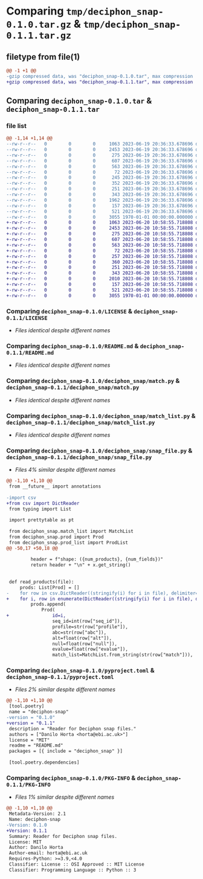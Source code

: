 # Comparing `tmp/deciphon_snap-0.1.0.tar.gz` & `tmp/deciphon_snap-0.1.1.tar.gz`

## filetype from file(1)

```diff
@@ -1 +1 @@
-gzip compressed data, was "deciphon_snap-0.1.0.tar", max compression
+gzip compressed data, was "deciphon_snap-0.1.1.tar", max compression
```

## Comparing `deciphon_snap-0.1.0.tar` & `deciphon_snap-0.1.1.tar`

### file list

```diff
@@ -1,14 +1,14 @@
--rw-r--r--   0        0        0     1063 2023-06-19 20:36:33.678696 deciphon_snap-0.1.0/LICENSE
--rw-r--r--   0        0        0     2453 2023-06-19 20:36:33.678696 deciphon_snap-0.1.0/README.md
--rw-r--r--   0        0        0      275 2023-06-19 20:36:33.678696 deciphon_snap-0.1.0/deciphon_snap/hit.py
--rw-r--r--   0        0        0      607 2023-06-19 20:36:33.678696 deciphon_snap-0.1.0/deciphon_snap/match.py
--rw-r--r--   0        0        0      563 2023-06-19 20:36:33.678696 deciphon_snap-0.1.0/deciphon_snap/match_list.py
--rw-r--r--   0        0        0       72 2023-06-19 20:36:33.678696 deciphon_snap-0.1.0/deciphon_snap/path_like.py
--rw-r--r--   0        0        0      245 2023-06-19 20:36:33.678696 deciphon_snap-0.1.0/deciphon_snap/prod.py
--rw-r--r--   0        0        0      352 2023-06-19 20:36:33.678696 deciphon_snap-0.1.0/deciphon_snap/prod_list.py
--rw-r--r--   0        0        0      251 2023-06-19 20:36:33.678696 deciphon_snap-0.1.0/deciphon_snap/read_snap.py
--rw-r--r--   0        0        0      343 2023-06-19 20:36:33.678696 deciphon_snap-0.1.0/deciphon_snap/shorten.py
--rw-r--r--   0        0        0     1962 2023-06-19 20:36:33.678696 deciphon_snap-0.1.0/deciphon_snap/snap_file.py
--rw-r--r--   0        0        0      157 2023-06-19 20:36:33.678696 deciphon_snap-0.1.0/deciphon_snap/stringify.py
--rw-r--r--   0        0        0      521 2023-06-19 20:36:33.678696 deciphon_snap-0.1.0/pyproject.toml
--rw-r--r--   0        0        0     3055 1970-01-01 00:00:00.000000 deciphon_snap-0.1.0/PKG-INFO
+-rw-r--r--   0        0        0     1063 2023-06-20 10:58:55.718808 deciphon_snap-0.1.1/LICENSE
+-rw-r--r--   0        0        0     2453 2023-06-20 10:58:55.718808 deciphon_snap-0.1.1/README.md
+-rw-r--r--   0        0        0      275 2023-06-20 10:58:55.718808 deciphon_snap-0.1.1/deciphon_snap/hit.py
+-rw-r--r--   0        0        0      607 2023-06-20 10:58:55.718808 deciphon_snap-0.1.1/deciphon_snap/match.py
+-rw-r--r--   0        0        0      563 2023-06-20 10:58:55.718808 deciphon_snap-0.1.1/deciphon_snap/match_list.py
+-rw-r--r--   0        0        0       72 2023-06-20 10:58:55.718808 deciphon_snap-0.1.1/deciphon_snap/path_like.py
+-rw-r--r--   0        0        0      257 2023-06-20 10:58:55.718808 deciphon_snap-0.1.1/deciphon_snap/prod.py
+-rw-r--r--   0        0        0      360 2023-06-20 10:58:55.718808 deciphon_snap-0.1.1/deciphon_snap/prod_list.py
+-rw-r--r--   0        0        0      251 2023-06-20 10:58:55.718808 deciphon_snap-0.1.1/deciphon_snap/read_snap.py
+-rw-r--r--   0        0        0      343 2023-06-20 10:58:55.718808 deciphon_snap-0.1.1/deciphon_snap/shorten.py
+-rw-r--r--   0        0        0     2010 2023-06-20 10:58:55.718808 deciphon_snap-0.1.1/deciphon_snap/snap_file.py
+-rw-r--r--   0        0        0      157 2023-06-20 10:58:55.718808 deciphon_snap-0.1.1/deciphon_snap/stringify.py
+-rw-r--r--   0        0        0      521 2023-06-20 10:58:55.718808 deciphon_snap-0.1.1/pyproject.toml
+-rw-r--r--   0        0        0     3055 1970-01-01 00:00:00.000000 deciphon_snap-0.1.1/PKG-INFO
```

### Comparing `deciphon_snap-0.1.0/LICENSE` & `deciphon_snap-0.1.1/LICENSE`

 * *Files identical despite different names*

### Comparing `deciphon_snap-0.1.0/README.md` & `deciphon_snap-0.1.1/README.md`

 * *Files identical despite different names*

### Comparing `deciphon_snap-0.1.0/deciphon_snap/match.py` & `deciphon_snap-0.1.1/deciphon_snap/match.py`

 * *Files identical despite different names*

### Comparing `deciphon_snap-0.1.0/deciphon_snap/match_list.py` & `deciphon_snap-0.1.1/deciphon_snap/match_list.py`

 * *Files identical despite different names*

### Comparing `deciphon_snap-0.1.0/deciphon_snap/snap_file.py` & `deciphon_snap-0.1.1/deciphon_snap/snap_file.py`

 * *Files 4% similar despite different names*

```diff
@@ -1,10 +1,10 @@
 from __future__ import annotations
 
-import csv
+from csv import DictReader
 from typing import List
 
 import prettytable as pt
 
 from deciphon_snap.match_list import MatchList
 from deciphon_snap.prod import Prod
 from deciphon_snap.prod_list import ProdList
@@ -50,17 +50,18 @@
 
         header = f"shape: ({num_products}, {num_fields})"
         return header + "\n" + x.get_string()
 
 
 def read_products(file):
     prods: List[Prod] = []
-    for row in csv.DictReader((stringify(i) for i in file), delimiter="\t"):
+    for i, row in enumerate(DictReader((stringify(i) for i in file), delimiter="\t")):
         prods.append(
             Prod(
+                id=i,
                 seq_id=int(row["seq_id"]),
                 profile=str(row["profile"]),
                 abc=str(row["abc"]),
                 alt=float(row["alt"]),
                 null=float(row["null"]),
                 evalue=float(row["evalue"]),
                 match_list=MatchList.from_string(str(row["match"])),
```

### Comparing `deciphon_snap-0.1.0/pyproject.toml` & `deciphon_snap-0.1.1/pyproject.toml`

 * *Files 2% similar despite different names*

```diff
@@ -1,10 +1,10 @@
 [tool.poetry]
 name = "deciphon-snap"
-version = "0.1.0"
+version = "0.1.1"
 description = "Reader for Deciphon snap files."
 authors = ["Danilo Horta <horta@ebi.ac.uk>"]
 license = "MIT"
 readme = "README.md"
 packages = [{ include = "deciphon_snap" }]
 
 [tool.poetry.dependencies]
```

### Comparing `deciphon_snap-0.1.0/PKG-INFO` & `deciphon_snap-0.1.1/PKG-INFO`

 * *Files 1% similar despite different names*

```diff
@@ -1,10 +1,10 @@
 Metadata-Version: 2.1
 Name: deciphon-snap
-Version: 0.1.0
+Version: 0.1.1
 Summary: Reader for Deciphon snap files.
 License: MIT
 Author: Danilo Horta
 Author-email: horta@ebi.ac.uk
 Requires-Python: >=3.9,<4.0
 Classifier: License :: OSI Approved :: MIT License
 Classifier: Programming Language :: Python :: 3
```

